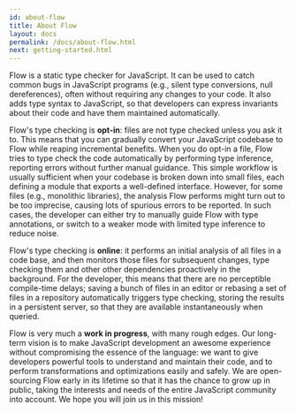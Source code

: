 ```yaml
---
id: about-flow
title: About Flow
layout: docs
permalink: /docs/about-flow.html
next: getting-started.html
---
```


Flow is a static type checker for JavaScript. It can be used to catch common bugs in JavaScript programs (e.g., silent type conversions, null dereferences), often without requiring any changes to your code. It also adds type syntax to JavaScript, so that developers can express invariants about their code and have them maintained automatically.

Flow's type checking is **opt-in**: files are not type checked unless you ask it to. This means that you can gradually convert your JavaScript codebase to Flow while reaping incremental benefits. When you do opt-in a file, Flow tries to type check the code automatically by performing type inference, reporting errors without further manual guidance. This simple workflow is usually sufficient when your codebase is broken down into small files, each defining a module that exports a well-defined interface. However, for some files (e.g., monolithic libraries), the analysis Flow performs might turn out to be too imprecise, causing lots of spurious errors to be reported. In such cases, the developer can either try to manually guide Flow with type annotations, or switch to a weaker mode with limited type inference to reduce noise.

Flow's type checking is **online**: it performs an initial analysis of all files in a code base, and then monitors those files for subsequent changes, type checking them and other other dependencies proactively in the background. For the developer, this means that there are no perceptible compile-time delays; saving a bunch of files in an editor or rebasing a set of files in a repository automatically triggers type checking, storing the results in a persistent server, so that they are available instantaneously when queried.

Flow is very much a **work in progress**, with many rough edges. Our long-term vision is to make JavaScript development an awesome experience without compromising the essence of the language: we want to give developers powerful tools to understand and maintain their code, and to perform transformations and optimizations easily and safely. We are open-sourcing Flow early in its lifetime so that it has the chance to grow up in public, taking the interests and needs of the entire JavaScript community into account. We hope you will join us in this mission!
